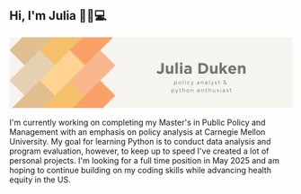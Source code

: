 ## Hi, I'm Julia 👋🏼💻

<img src="https://raw.githubusercontent.com/juliaduken/juliaduken/master/github-header.png" alt="banner that says Julia Duken, policy analyst & python enthusiast, with colorful blocks.">

I'm currently working on completing my Master's in Public Policy and Management with an emphasis on policy analysis at Carnegie Mellon University. My goal for learning Python is to conduct data analysis and program evaluation, however, to keep up to speed I've created a lot of personal projects. I'm looking for a full time position in May 2025 and am hoping to continue building on my coding skills while advancing health equity in the US.

